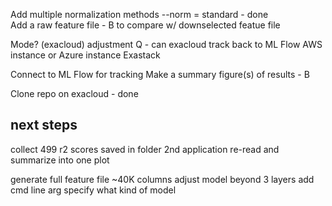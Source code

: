 Add multiple normalization methods
    --norm = standard - done  
Add a raw feature file - B
    to compare w/ downselected featue file
    
Mode? (exacloud)
    adjustment
    Q - can exacloud track back to ML Flow
    AWS instance or Azure instance
    Exastack
    
Connect to ML Flow for tracking
Make a summary figure(s) of results - B

Clone repo on exacloud - done  

## next steps
collect 499 r2 scores
    saved in folder
2nd application
    re-read and summarize into one plot

generate full feature file ~40K columns
adjust model beyond 3 layers
add cmd line arg specify what kind of model
